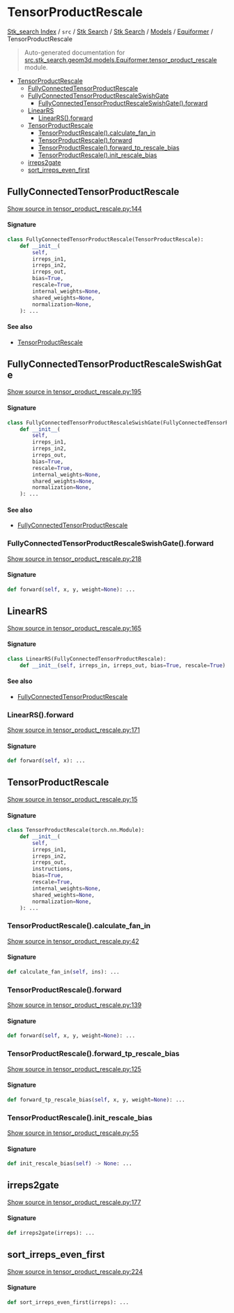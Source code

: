 # TensorProductRescale

[Stk_search Index](../../../../../README.md#stk_search-index) / `src` / [Stk Search](../../../index.md#stk-search) / [Stk Search](../../../index.md#stk-search) / [Models](../index.md#models) / [Equiformer](./index.md#equiformer) / TensorProductRescale

> Auto-generated documentation for [src.stk_search.geom3d.models.Equiformer.tensor_product_rescale](https://github.com/mohammedazzouzi15/STK_search/blob/main/src/stk_search/geom3d/models/Equiformer/tensor_product_rescale.py) module.

- [TensorProductRescale](#tensorproductrescale)
  - [FullyConnectedTensorProductRescale](#fullyconnectedtensorproductrescale)
  - [FullyConnectedTensorProductRescaleSwishGate](#fullyconnectedtensorproductrescaleswishgate)
    - [FullyConnectedTensorProductRescaleSwishGate().forward](#fullyconnectedtensorproductrescaleswishgate()forward)
  - [LinearRS](#linearrs)
    - [LinearRS().forward](#linearrs()forward)
  - [TensorProductRescale](#tensorproductrescale-1)
    - [TensorProductRescale().calculate_fan_in](#tensorproductrescale()calculate_fan_in)
    - [TensorProductRescale().forward](#tensorproductrescale()forward)
    - [TensorProductRescale().forward_tp_rescale_bias](#tensorproductrescale()forward_tp_rescale_bias)
    - [TensorProductRescale().init_rescale_bias](#tensorproductrescale()init_rescale_bias)
  - [irreps2gate](#irreps2gate)
  - [sort_irreps_even_first](#sort_irreps_even_first)

## FullyConnectedTensorProductRescale

[Show source in tensor_product_rescale.py:144](https://github.com/mohammedazzouzi15/STK_search/blob/main/src/stk_search/geom3d/models/Equiformer/tensor_product_rescale.py#L144)

#### Signature

```python
class FullyConnectedTensorProductRescale(TensorProductRescale):
    def __init__(
        self,
        irreps_in1,
        irreps_in2,
        irreps_out,
        bias=True,
        rescale=True,
        internal_weights=None,
        shared_weights=None,
        normalization=None,
    ): ...
```

#### See also

- [TensorProductRescale](#tensorproductrescale)



## FullyConnectedTensorProductRescaleSwishGate

[Show source in tensor_product_rescale.py:195](https://github.com/mohammedazzouzi15/STK_search/blob/main/src/stk_search/geom3d/models/Equiformer/tensor_product_rescale.py#L195)

#### Signature

```python
class FullyConnectedTensorProductRescaleSwishGate(FullyConnectedTensorProductRescale):
    def __init__(
        self,
        irreps_in1,
        irreps_in2,
        irreps_out,
        bias=True,
        rescale=True,
        internal_weights=None,
        shared_weights=None,
        normalization=None,
    ): ...
```

#### See also

- [FullyConnectedTensorProductRescale](#fullyconnectedtensorproductrescale)

### FullyConnectedTensorProductRescaleSwishGate().forward

[Show source in tensor_product_rescale.py:218](https://github.com/mohammedazzouzi15/STK_search/blob/main/src/stk_search/geom3d/models/Equiformer/tensor_product_rescale.py#L218)

#### Signature

```python
def forward(self, x, y, weight=None): ...
```



## LinearRS

[Show source in tensor_product_rescale.py:165](https://github.com/mohammedazzouzi15/STK_search/blob/main/src/stk_search/geom3d/models/Equiformer/tensor_product_rescale.py#L165)

#### Signature

```python
class LinearRS(FullyConnectedTensorProductRescale):
    def __init__(self, irreps_in, irreps_out, bias=True, rescale=True): ...
```

#### See also

- [FullyConnectedTensorProductRescale](#fullyconnectedtensorproductrescale)

### LinearRS().forward

[Show source in tensor_product_rescale.py:171](https://github.com/mohammedazzouzi15/STK_search/blob/main/src/stk_search/geom3d/models/Equiformer/tensor_product_rescale.py#L171)

#### Signature

```python
def forward(self, x): ...
```



## TensorProductRescale

[Show source in tensor_product_rescale.py:15](https://github.com/mohammedazzouzi15/STK_search/blob/main/src/stk_search/geom3d/models/Equiformer/tensor_product_rescale.py#L15)

#### Signature

```python
class TensorProductRescale(torch.nn.Module):
    def __init__(
        self,
        irreps_in1,
        irreps_in2,
        irreps_out,
        instructions,
        bias=True,
        rescale=True,
        internal_weights=None,
        shared_weights=None,
        normalization=None,
    ): ...
```

### TensorProductRescale().calculate_fan_in

[Show source in tensor_product_rescale.py:42](https://github.com/mohammedazzouzi15/STK_search/blob/main/src/stk_search/geom3d/models/Equiformer/tensor_product_rescale.py#L42)

#### Signature

```python
def calculate_fan_in(self, ins): ...
```

### TensorProductRescale().forward

[Show source in tensor_product_rescale.py:139](https://github.com/mohammedazzouzi15/STK_search/blob/main/src/stk_search/geom3d/models/Equiformer/tensor_product_rescale.py#L139)

#### Signature

```python
def forward(self, x, y, weight=None): ...
```

### TensorProductRescale().forward_tp_rescale_bias

[Show source in tensor_product_rescale.py:125](https://github.com/mohammedazzouzi15/STK_search/blob/main/src/stk_search/geom3d/models/Equiformer/tensor_product_rescale.py#L125)

#### Signature

```python
def forward_tp_rescale_bias(self, x, y, weight=None): ...
```

### TensorProductRescale().init_rescale_bias

[Show source in tensor_product_rescale.py:55](https://github.com/mohammedazzouzi15/STK_search/blob/main/src/stk_search/geom3d/models/Equiformer/tensor_product_rescale.py#L55)

#### Signature

```python
def init_rescale_bias(self) -> None: ...
```



## irreps2gate

[Show source in tensor_product_rescale.py:177](https://github.com/mohammedazzouzi15/STK_search/blob/main/src/stk_search/geom3d/models/Equiformer/tensor_product_rescale.py#L177)

#### Signature

```python
def irreps2gate(irreps): ...
```



## sort_irreps_even_first

[Show source in tensor_product_rescale.py:224](https://github.com/mohammedazzouzi15/STK_search/blob/main/src/stk_search/geom3d/models/Equiformer/tensor_product_rescale.py#L224)

#### Signature

```python
def sort_irreps_even_first(irreps): ...
```